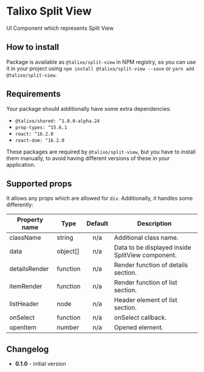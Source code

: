 # Talixo Split View

UI Component which represents Split View

## How to install

Package is available as `@talixo/split-view` in NPM registry, so you can use it in your project
using `npm install @talixo/split-view --save` or `yarn add @talixo/split-view`.

## Requirements

Your package should additionally have some extra dependencies:

- `@talixo/shared: ^1.0.0-alpha.24`
- `prop-types: ^15.6.1`
- `react: ^16.2.0`
- `react-dom: ^16.2.0`

These packages are required by `@talixo/split-view`, but you have to install them manually,
to avoid having different versions of these in your application.

## Supported props

It allows any props which are allowed for `div`. Additionally, it handles some differently:

Property name   | Type      | Default | Description
----------------|-----------|:-------:|--------------------------------------------------
className       | string    | n/a     | Additional class name.
data            | object[]  | n/a     | Data to be displayed inside SplitView component.
detailsRender   | function  | n/a     | Render function of details section.
itemRender      | function  | n/a     | Render function of list section.
listHeader      | node      | n/a     | Header element of list section.
onSelect        | function  | n/a     | onSelect callback.
openItem        | number    | n/a     | Opened element.

## Changelog

- **0.1.0** - initial version
